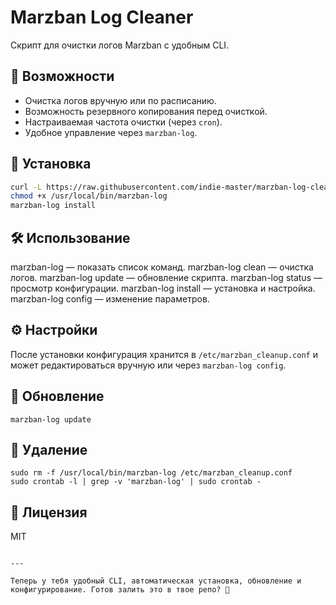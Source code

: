 # Marzban Log Cleaner

Скрипт для очистки логов Marzban с удобным CLI.

## 📌 Возможности
- Очистка логов вручную или по расписанию.
- Возможность резервного копирования перед очисткой.
- Настраиваемая частота очистки (через `cron`).
- Удобное управление через `marzban-log`.

## 🔧 Установка
```bash
curl -L https://raw.githubusercontent.com/indie-master/marzban-log-cleaner/main/marzban-log -o /usr/local/bin/marzban-log
chmod +x /usr/local/bin/marzban-log
marzban-log install
```

## 🛠 Использование
marzban-log — показать список команд.
marzban-log clean — очистка логов.
marzban-log update — обновление скрипта.
marzban-log status — просмотр конфигурации.
marzban-log install — установка и настройка.
marzban-log config — изменение параметров.

## ⚙️ Настройки
После установки конфигурация хранится в ```/etc/marzban_cleanup.conf``` и может редактироваться вручную или через ```marzban-log config```.

## 🔄 Обновление
```
marzban-log update
```

## 🚀 Удаление
```
sudo rm -f /usr/local/bin/marzban-log /etc/marzban_cleanup.conf
sudo crontab -l | grep -v 'marzban-log' | sudo crontab -
```

## 📄 Лицензия
MIT
```

---

Теперь у тебя удобный CLI, автоматическая установка, обновление и конфигурирование. Готов залить это в твое репо? 🚀
```
